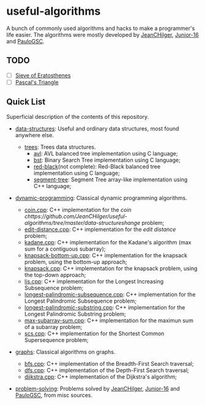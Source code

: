 # useful-algorithms
A bunch of commonly used algorithms and hacks to make a programmer's life easier.
The algorithms were mostly developed by [JeanCHilger](https://github.com/JeanCHilger), [Junior-16](https://github.com/Junior-16) and [PauloGSC](https://github.com/PauloGSC).

## TODO
- [ ] [Sieve of Eratosthenes](https://github.com/JeanCHilger/useful-algorithms/tree/master/math/sieve.cpp)
- [ ] [Pascal's Triangle](https://github.com/JeanCHilger/useful-algorithms/tree/master/math/pascal.cpp)
## Quick List
Superficial description of the contents of this repository.
* [data-structures](https://github.com/JeanCHilger/useful-algorithms/tree/master/data-structures): Useful and ordinary data structures, most found anywhere else.
  * [trees](https://github.com/JeanCHilger/useful-algorithms/tree/master/data-structures/trees): Trees data structures.
    * [avl](https://github.com/JeanCHilger/useful-algorithms/tree/master/data-structures/trees/avl): AVL balanced tree implementation using C language;
    * [bst](https://github.com/JeanCHilger/useful-algorithms/tree/master/data-structures/trees/bst): Binary Search Tree implementation using C language;
    * [red-black](https://github.com/JeanCHilger/useful-algorithms/tree/master/data-structures/trees/red-black)(not complete): Red-Black balanced tree implementation using C language;
    * [segment-tree](https://github.com/JeanCHilger/useful-algorithms/tree/master/data-structures/trees/segment-tree): Segment Tree array-like implementation using C++ language;
    
* [dynamic-programming](https://github.com/JeanCHilger/useful-algorithms/tree/master/dynamic-programming): Classical dynamic programming algorithms.
  * [coin.cpp](https://github.com/JeanCHilger/useful-algorithms/blob/master/dynamic-programming/coin.cpp): C++ implementation for the *coin chttps://github.com/JeanCHilger/useful-algorithms/tree/master/data-structureshange* problem;
  * [edit-distance.cpp](https://github.com/JeanCHilger/useful-algorithms/blob/master/dynamic-programming/edit-distance.cpp): C++ implementation for the *edit distance* problem;
  * [kadane.cpp](https://github.com/JeanCHilger/useful-algorithms/blob/master/dynamic-programming/kadane.cpp): C++ implementation for the Kadane's algorithm (max sum for a contiguous subarray);
  * [knapsack-bottom-up.cpp](https://github.com/JeanCHilger/useful-algorithms/blob/master/dynamic-programming/knapsack-bottom-up.cpp): C++ implementation for the knapsack problem, using the bottom-up approach;
  * [knapsack.cpp](https://github.com/JeanCHilger/useful-algorithms/blob/master/dynamic-programming/knapsack-bottom-up.cpp): C++ implementation for the knapsack problem, using the top-down approach;
  * [lis.cpp](https://github.com/JeanCHilger/useful-algorithms/blob/master/dynamic-programming/lis.cpp): C++ implementation for the Longest Increasing Subsequence problem;
  * [longest-palindromic-subsequence.cpp](https://github.com/JeanCHilger/useful-algorithms/blob/master/dynamic-programming/longest-palindromic-subsequence.cpp): C++ implementation for the Longest Palindromic Subsequence problem;
  * [longest-palindromic-substring.cpp](https://github.com/JeanCHilger/useful-algorithms/blob/master/dynamic-programming/longest-palindromic-substring.cpp): C++ implementation for the Longest Palindromic Substring problem;
  * [max-subarray-sum.cpp](https://github.com/JeanCHilger/useful-algorithms/blob/master/dynamic-programming/max-subarray-sum.cpp): C++ implementation for the maximun sum of a subarray problem;
  * [scs.cpp](https://github.com/JeanCHilger/useful-algorithms/blob/master/dynamic-programming/scs.cpp): C++ implementation for the Shortest Common Supersequence problem;
  
* [graphs](https://github.com/JeanCHilger/useful-algorithms/tree/master/graphs): Classical algorithms on graphs.
  * [bfs.cpp](https://github.com/JeanCHilger/useful-algorithms/blob/master/graphs/bfs.cpp): C++ implementation of the Breadth-First Search traversal;
  * [dfs.cpp](https://github.com/JeanCHilger/useful-algorithms/blob/master/graphs/dfs.cpp): C++ implementation of the Depth-First Search traversal;
  * [dijkstra.cpp](https://github.com/JeanCHilger/useful-algorithms/blob/master/graphs/dijkstra.cpp): C++ implementation of the Dijkstra's algorithm;
  
* [problem-solving](https://github.com/JeanCHilger/useful-algorithms/tree/master/problem-solving): Problems solved by [JeanCHilger](https://github.com/JeanCHilger), [Junior-16](https://github.com/Junior-16) and [PauloGSC](https://github.com/PauloGSC), from misc sources.
